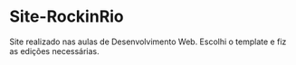 # Site-RockinRio
Site realizado nas aulas de Desenvolvimento Web. Escolhi o template e fiz as edições necessárias.
